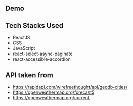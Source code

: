 ## Demo


## Tech Stacks Used

- ReactJS
- CSS
- JavaScript
- react-select-async-paginate
- react-accessible-accordion

## API taken from

- https://rapidapi.com/wirefreethought/api/geodb-cities/
- https://openweathermap.org/forecast5
- https://openweathermap.org/current
